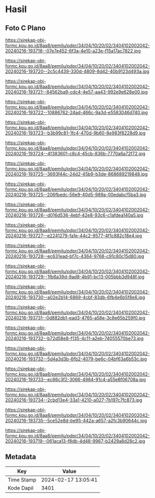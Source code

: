 # Hasil

## Foto C Plano

https://sirekap-obj-formc.kpu.go.id/8aa8/pemilu/pdpr/34/04/10/20/02/3404102002042-20240216-193718--07e7e452-6f3a-4e10-a23e-f15a17ac7822.jpg

https://sirekap-obj-formc.kpu.go.id/8aa8/pemilu/pdpr/34/04/10/20/02/3404102002042-20240216-193720--2c5c4439-330d-4809-8d42-40b9123d493a.jpg

https://sirekap-obj-formc.kpu.go.id/8aa8/pemilu/pdpr/34/04/10/20/02/3404102002042-20240216-193721--84562ba9-cdc4-4e57-aa43-992e9e628e00.jpg

https://sirekap-obj-formc.kpu.go.id/8aa8/pemilu/pdpr/34/04/10/20/02/3404102002042-20240216-193722--10886762-24ad-466c-9a3d-e5583046d740.jpg

https://sirekap-obj-formc.kpu.go.id/8aa8/pemilu/pdpr/34/04/10/20/02/3404102002042-20240216-193723--b3b99c81-1fc4-470d-9b60-8e983f8228d9.jpg

https://sirekap-obj-formc.kpu.go.id/8aa8/pemilu/pdpr/34/04/10/20/02/3404102002042-20240216-193724--4f383601-c8c4-45cb-836b-7770a6a72f72.jpg

https://sirekap-obj-formc.kpu.go.id/8aa8/pemilu/pdpr/34/04/10/20/02/3404102002042-20240216-193725--3693f44c-24d2-45b9-b3de-868689219848.jpg

https://sirekap-obj-formc.kpu.go.id/8aa8/pemilu/pdpr/34/04/10/20/02/3404102002042-20240216-193725--206fbedc-56e9-40d5-989a-00edabcf5ba3.jpg

https://sirekap-obj-formc.kpu.go.id/8aa8/pemilu/pdpr/34/04/10/20/02/3404102002042-20240216-193726--d016d536-4ebf-42e8-93c6-c1afdea140a5.jpg

https://sirekap-obj-formc.kpu.go.id/8aa8/pemilu/pdpr/34/04/10/20/02/3404102002042-20240216-193727--e2241279-fa1e-44c2-9577-4f1c882c18e4.jpg

https://sirekap-obj-formc.kpu.go.id/8aa8/pemilu/pdpr/34/04/10/20/02/3404102002042-20240216-193728--ec631ead-bf7c-4364-9768-c91c80c15d80.jpg

https://sirekap-obj-formc.kpu.go.id/8aa8/pemilu/pdpr/34/04/10/20/02/3404102002042-20240216-193729--1fb6a39d-9ad8-4b91-bc13-005bbb3d948f.jpg

https://sirekap-obj-formc.kpu.go.id/8aa8/pemilu/pdpr/34/04/10/20/02/3404102002042-20240216-193730--a02e2b14-6869-4cbf-83db-6fb4e6b5f8e6.jpg

https://sirekap-obj-formc.kpu.go.id/8aa8/pemilu/pdpr/34/04/10/20/02/3404102002042-20240216-193731--0d882db1-ead3-4765-a58e-3c8e65b259f0.jpg

https://sirekap-obj-formc.kpu.go.id/8aa8/pemilu/pdpr/34/04/10/20/02/3404102002042-20240216-193732--b72d58e8-f135-4c11-a2eb-74055570be73.jpg

https://sirekap-obj-formc.kpu.go.id/8aa8/pemilu/pdpr/34/04/10/20/02/3404102002042-20240216-193732--5d4a3d3b-6fb2-4079-be6c-04bf63a6b53c.jpg

https://sirekap-obj-formc.kpu.go.id/8aa8/pemilu/pdpr/34/04/10/20/02/3404102002042-20240216-193733--ec86c3f2-3066-4984-91c4-a55e8f06708a.jpg

https://sirekap-obj-formc.kpu.go.id/8aa8/pemilu/pdpr/34/04/10/20/02/3404102002042-20240216-193734--2cbd13e4-33a1-4210-a027-7b197c7fc873.jpg

https://sirekap-obj-formc.kpu.go.id/8aa8/pemilu/pdpr/34/04/10/20/02/3404102002042-20240216-193735--5ce52e8d-be95-442a-a657-a2fc3b90644c.jpg

https://sirekap-obj-formc.kpu.go.id/8aa8/pemilu/pdpr/34/04/10/20/02/3404102002042-20240216-193719--061aca13-f8db-4d48-9967-b2429a8d28c2.jpg


## Metadata

| Key        | Value               |
| ---------- | ------------------- |
| Time Stamp | 2024-02-17 13:05:41 |
| Kode Dapil | 3401                |



